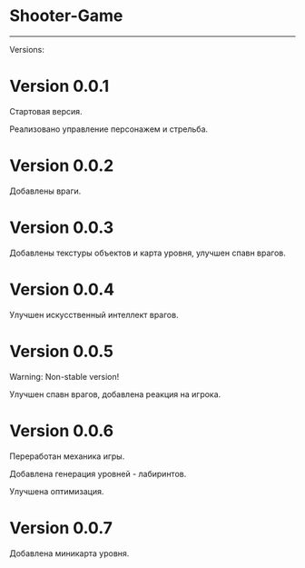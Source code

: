 # Shooter-Game
***
Versions:

Version 0.0.1
=============
Стартовая версия. 

Реализовано управление персонажем и стрельба.

Version 0.0.2
=============
Добавлены враги.

Version 0.0.3
=============
Добавлены текстуры объектов и карта уровня, улучшен спавн врагов.

Version 0.0.4
=============
Улучшен искусственный интеллект врагов.

Version 0.0.5
=============
Warning: Non-stable version!

Улучшен спавн врагов, добавлена реакция на игрока.

Version 0.0.6
=============
Переработан механика игры.

Добавлена генерация уровней - лабиринтов.

Улучшена оптимизация.

Version 0.0.7
=============
Добавлена миникарта уровня.
